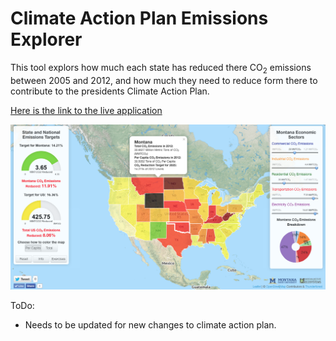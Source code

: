 # Climate Action Plan Emissions Explorer

This tool explors how much each state has reduced there CO<sub>2</sub> emissions between 2005 and 2012, and how much they need to reduce form there to contribute to the presidents Climate Action Plan.

[Here is the link to the live application](http://shiny.poulterlab.montana.edu/GHG/)

![choroScreenshot](https://raw.githubusercontent.com/jeradhoy/ClimatePlanChoropleth/master/www/ChoroplethScreenshot1.png)

ToDo:
* Needs to be updated for new changes to climate action plan.
